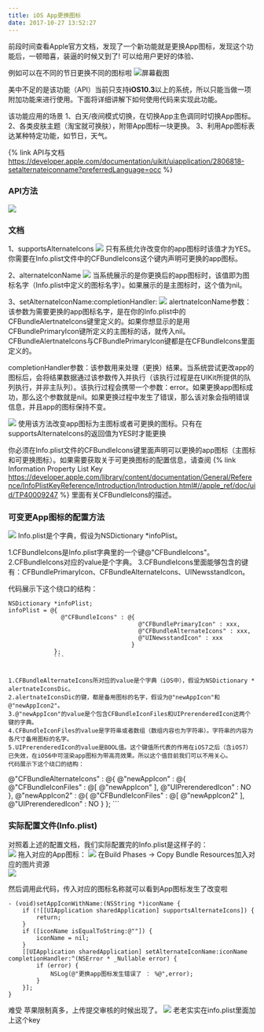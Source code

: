 ```yaml
---
title: iOS App更换图标
date: 2017-10-27 13:52:27
---
```


前段时间查看Apple官方文档，发现了一个新功能就是更换App图标，发现这个功能后，一顿暗喜，装逼的时候又到了! 可以给用户更好的体验、

例如可以在不同的节日更换不同的图标啦
![屏幕截图](http://ow7iaz7ej.bkt.clouddn.com/7%E8%8A%82%E6%97%A5%E5%9B%BE%E6%A0%87.jpg)

美中不足的是该功能（API）当前只支持**iOS10.3**以上的系统，所以只能当做一项附加功能来进行使用。下面将详细讲解下如何使用代码来实现此功能。

该功能应用的场景
1、白天/夜间模式切换，在切换App主色调同时切换App图标。
2、各类皮肤主题（淘宝就可换肤），附带App图标一块更换。
3、利用App图标表达某种特定功能，如节日，天气。


{% link API与文档 https://developer.apple.com/documentation/uikit/uiapplication/2806818-setalternateiconname?preferredLanguage=occ %}
### API方法 ###
![](http://ow7iaz7ej.bkt.clouddn.com/7%E6%96%87%E6%A1%A31.png)
### 文档 ###
1、supportsAlternateIcons
![](http://ow7iaz7ej.bkt.clouddn.com/7%E6%96%87%E6%A1%A32.png)
只有系统允许改变你的app图标时该值才为YES。你需要在Info.plist文件中的CFBundleIcons这个键内声明可更换的app图标。

2、alternateIconName
![](http://ow7iaz7ej.bkt.clouddn.com/7%E6%96%87%E6%A1%A33.png)
当系统展示的是你更换后的app图标时，该值即为图标名字（Info.plist中定义的图标名字）。如果展示的是主图标时，这个值为nil。

3、setAlternateIconName:completionHandler:
![](http://ow7iaz7ej.bkt.clouddn.com/7%E6%96%87%E6%A1%A34.png)
alertnateIconName参数：该参数为需要更换的app图标名字，是在你的Info.plist中的CFBundleAlertnateIcons键里定义的。如果你想显示的是用CFBundlePrimaryIcon键所定义的主图标的话，就传入nil。CFBundleAlertnateIcons与CFBundlePrimaryIcon键都是在CFBundleIcons里面定义的。

completionHandler参数：该参数用来处理（更换）结果。当系统尝试更改app的图标后，会将结果数据通过该参数传入并执行（该执行过程是在UIKit所提供的队列执行，并非主队列）。该执行过程会携带一个参数：error。如果更换app图标成功，那么这个参数就是nil。如果更换过程中发生了错误，那么该对象会指明错误信息，并且app的图标保持不变。

![](http://ow7iaz7ej.bkt.clouddn.com/7%E6%96%87%E6%A1%A35.png)
使用该方法改变app图标为主图标或者可更换的图标。只有在supportsAlternateIcons的返回值为YES时才能更换

你必须在Info.plist文件的CFBundleIcons键里面声明可以更换的app图标（主图标和可更换图标）。如果需要获取关于可更换图标的配置信息，请查阅 {% link Information Property List Key https://developer.apple.com/library/content/documentation/General/Reference/InfoPlistKeyReference/Introduction/Introduction.html#//apple_ref/doc/uid/TP40009247 %} 里面有关CFBundleIcons的描述。

### 可变更App图标的配置方法 ###
![](http://ow7iaz7ej.bkt.clouddn.com/7%E6%96%87%E6%A1%A36.png)
Info.plist是个字典，假设为NSDictionary *infoPlist。

1.CFBundleIcons是Info.plist字典里的一个键@"CFBundleIcons"。
2.CFBundleIcons对应的value是个字典。
3.CFBundleIcons里面能够包含的键有：CFBundlePrimaryIcon、CFBundleAlternateIcons、UINewsstandIcon。

代码展示下这个绕口的结构：
```
NSDictionary *infoPlist;
infoPlist = @{
               @"CFBundleIcons" : @{
                                     @"CFBundlePrimaryIcon" : xxx,
                                     @"CFBundleAlternateIcons" : xxx,
                                     @"UINewsstandIcon" : xxx
                                   }
             };
             ```
             
             
1.CFBundleAlternateIcons所对应的value是个字典（iOS中），假设为NSDictionary * alertnateIconsDic。
2.alertnateIconsDic的键，都是备用图标的名字，假设为@"newAppIcon"和@"newAppIcon2"。
3.@"newAppIcon"的value是个包含CFBundleIconFiles和UIPrerenderedIcon这两个键的字典。
4.CFBundleIconFiles的value是字符串或者数组（数组内容也为字符串）。字符串的内容为各尺寸备用图标的名字。
5.UIPrerenderedIcon的value是BOOL值。这个键值所代表的作用在iOS7之后（含iOS7）已失效，在iOS6中可渲染app图标为带高亮效果。所以这个值目前我们可以不用关心。
代码展示下这个绕口的结构：
```
@"CFBundleAlternateIcons" : @{
                               @"newAppIcon" : @{
                                                 @"CFBundleIconFiles" : @[
                                                      					  @"newAppIcon"
                                                    					 ],
                                                 @"UIPrerenderedIcon" : NO
                                				},
                               @"newAppIcon2" : @{
                                                 @"CFBundleIconFiles" : @[
                                                      					  @"newAppIcon2"
                                                                         ],
                                                 @"UIPrerenderedIcon" : NO
                                				 }
							 };
             ```
             
### 实际配置文件(Info.plist) ###
对照着上述的配置文档，我们实际配置完的Info.plist是这样子的：           
![](http://ow7iaz7ej.bkt.clouddn.com/7%E9%A1%B9%E7%9B%AE1.png)
拖入对应的App图标：
![](http://ow7iaz7ej.bkt.clouddn.com/7%E9%A1%B9%E7%9B%AE2.png)
在Build Phases -> Copy Bundle Resources加入对应的图片资源           
![](http://ow7iaz7ej.bkt.clouddn.com/7%E9%A1%B9%E7%9B%AE3.png)

然后调用此代码，传入对应的图标名称就可以看到App图标发生了改变啦
```
- (void)setAppIconWithName:(NSString *)iconName {
    if (![[UIApplication sharedApplication] supportsAlternateIcons]) {
        return;
    }
    if ([iconName isEqualToString:@""]) {
        iconName = nil;
    }
    [[UIApplication sharedApplication] setAlternateIconName:iconName completionHandler:^(NSError * _Nullable error) {
        if (error) {
            NSLog(@"更换app图标发生错误了 ： %@",error);
        }
    }];
}
```

难受 苹果限制真多，上传提交审核的时候出现了。
![](http://ow7iaz7ej.bkt.clouddn.com/7%E9%A1%B9%E7%9B%AE4.png)
老老实实在info.plist里面加上这个key